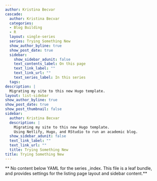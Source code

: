 ```yaml
---
author: Kristina Becvar
cascade:
  author: Kristina Becvar
  categories:
  - Blog Building
  - R
  layout: single-series
  series: Trying Something New
  show_author_byline: true
  show_post_date: true
  sidebar:
    show_sidebar_adunit: false
    text_contents_label: On this page
    text_link_label: ""
    text_link_url: ""
    text_series_label: In this series
  tags:
description: |
  Migrating my site to this new Hugo template.
layout: list-sidebar
show_author_byline: true
show_post_date: true
show_post_thumbnail: false
sidebar:
  author: Kristina Becvar
  description: |
    Migrating my site to this new Hugo template.
    Using Netlify, Hugo, and RStudio to run an academic blog.
  show_sidebar_adunit: false
  text_link_label: ""
  text_link_url: ""
  title: Trying Something New
title: Trying Something New
---
```


** No content below YAML for the series _index. This file is a leaf bundle, and provides settings for the listing page layout and sidebar content.**